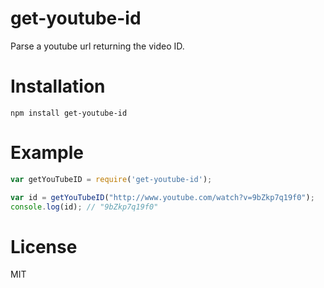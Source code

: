 # get-youtube-id

Parse a youtube url returning the video ID.

# Installation

```
npm install get-youtube-id
```

# Example

``` js
var getYouTubeID = require('get-youtube-id');

var id = getYouTubeID("http://www.youtube.com/watch?v=9bZkp7q19f0");
console.log(id); // "9bZkp7q19f0"
```

# License

MIT
